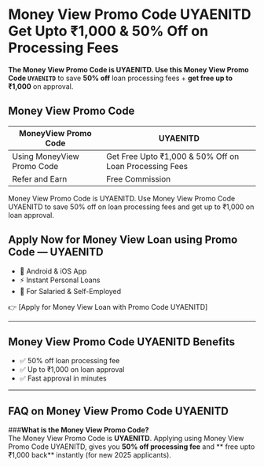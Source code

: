 # Money View Promo Code UYAENITD Get Upto ₹1,000 & 50% Off on Processing Fees

**The Money View Promo Code is UYAENITD. Use this Money View Promo Code `UYAENITD`** to save **50% off** loan processing fees + **get free up to ₹1,000** on approval.

## Money View Promo Code

| **MoneyView Promo Code** | **UYAENITD** |
|--------------------------|--------------|
| Using MoneyView Promo Code | Get Free Upto ₹1,000 & 50% Off on Loan Processing Fees|
| Refer and Earn | Free Commission |

Money View Promo Code is UYAENITD. Use Money View Promo Code UYAENITD to save 50% off on loan processing fees and get up to ₹1,000 on loan approval.

## Apply Now for Money View Loan using Promo Code — UYAENITD
- 📱 Android & iOS App
- ⚡ Instant Personal Loans
- 🎯 For Salaried & Self-Employed

👉 [Apply for Money View Loan with Promo Code UYAENITD]

---

## Money View Promo Code UYAENITD Benefits
- ✅ 50% off loan processing fee  
- ✅ Up to ₹1,000 on loan approval  
- ✅ Fast approval in minutes  

---

## FAQ on Money View Promo Code UYAENITD
###**What is the Money View Promo Code?**  
The Money View Promo Code is **UYAENITD**. Applying using Money View Promo Code UYAENITD, gives you **50% off processing fee** and ** free upto ₹1,000 back** instantly (for new 2025 applicants).

<!--
**money-view-promo-code/money-view-promo-code** is a ✨ _special_ ✨ repository because its `README.md` (this file) appears on your GitHub profile.

Here are some ideas to get you started:

- 🔭 I’m currently working on ...
- 🌱 I’m currently learning ...
- 👯 I’m looking to collaborate on ...
- 🤔 I’m looking for help with ...
- 💬 Ask me about ...
- 📫 How to reach me: ...
- 😄 Pronouns: ...
- ⚡ Fun fact: ...
-->
